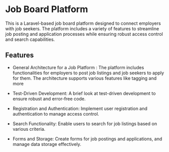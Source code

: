 # Job Board Platform
This is a Laravel-based job board platform designed to connect employers with job seekers. The platform includes a variety of features to streamline job posting and application processes while ensuring robust access control and search capabilities.

## Features
- General Architecture for a Job Platform : The platform includes functionalities for employers to post job listings and job seekers to apply for them. The architecture supports various 
  features like tagging and more

- Test-Driven Development: A brief look at test-driven development to ensure robust and error-free code.

- Registration and Authentication: Implement user registration and authentication to manage access control.

- Search Functionality: Enable users to search for job listings based on various criteria.

- Forms and Storage: Create forms for job postings and applications, and manage data storage effectively.
  


